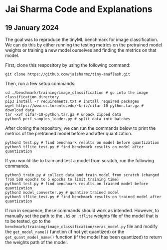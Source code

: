 # Jai Sharma Code and Explanations

## 19 January 2024
The goal was to reproduce the tinyML benchmark for image classification. We can do this by either running the testing metrics on the pretrained model weights or training a new model ourselves and finding the metrics on that model. 

First, clone this respository by using the following command:
```
git clone https://github.com/jaisharmz/tiny-anaflash.git
```

Then, run a few setup commands:
```
cd ./benchmark/training/image_classification # go into the image classification directory
pip3 install -r requirements.txt # install required packages
wget https://www.cs.toronto.edu/~kriz/cifar-10-python.tar.gz # download data
tar -xvf cifar-10-python.tar.gz # unpack zipped data
python3 perf_samples_loader.py # split data into batches
```

After cloning the repository, we can run the commands below to print the metrics of the pretrained model before and after quantization. 
```
python3 test.py # find benchmark results on model before quantization
python3 tflite_test.py # find benchmark results on model after quantization
```
If you would like to train and test a model from scratch, run the following commands.
```
python3 train.py # collect data and train model from scratch (changed from 500 epochs to 5 epochs to limit training time)
python3 test.py # find benchmark results on trained model before quantization
python3 model_converter.py # quantize trained model
python3 tflite_test.py # find benchmark results on trained model after quantization
```
If run in sequence, these commands should work as intended. However, to manually set the path to the `.h5` or `.tflite` weights file of the model that is to be tested, go to the `benchmark/training/image_classification/keras_model.py` file and modify the `get_model_name()` function (if not yet quantized) or the `get_quant_model_name()` function (if the model has been quantized) to return the weights path of the model. 
